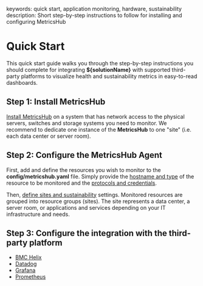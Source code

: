 keywords: quick start, application monitoring, hardware, sustainability
description: Short step-by-step instructions to follow for installing and configuring MetricsHub

# Quick Start

This quick start guide walks you through the step-by-step instructions you should complete for integrating **${solutionName}** with supported third-party platforms to visualize health and sustainability metrics in easy-to-read dashboards.

## Step 1: Install MetricsHub

[Install MetricsHub](./install.html) on a system that has network access to the physical servers, switches and storage systems you need to monitor. We recommend to dedicate one instance of the **MetricsHub** to one "site" (i.e. each data center or server room).

## Step 2: Configure the MetricsHub Agent

First, add and define the resources you wish to monitor to the **config/metricshub.yaml** file. Simply provide the [hostname and type](./configuration/configure-agent.html#Monitored_resources) of the resource to be monitored and the [protocols and credentials](./configuration/configure-agent.html#Protocols_and_credentials).

Then, [define sites and sustainability](./configuration/configure-agent.html#Configure_the_sustainability_settings) settings. Monitored resources are grouped into resource groups (sites). The site represents a data center, a server room, or applications and services depending on your IT infrastructure and needs.

## Step 3: Configure the integration with the third-party platform

* [BMC Helix](change_me)
* [Datadog](change_me)
* [Grafana](change_me)
* [Prometheus](change_me)